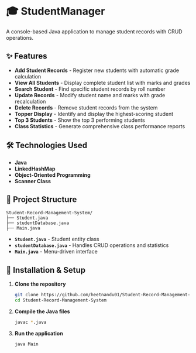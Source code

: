# 🎓 StudentManager

A console-based Java application to manage student records with CRUD operations.

## ✨ Features

- **Add Student Records** - Register new students with automatic grade calculation
- **View All Students** - Display complete student list with marks and grades
- **Search Student** - Find specific student records by roll number
- **Update Records** - Modify student name and marks with grade recalculation
- **Delete Records** - Remove student records from the system
- **Topper Display** - Identify and display the highest-scoring student
- **Top 3 Students** - Show the top 3 performing students
- **Class Statistics** - Generate comprehensive class performance reports

## 🛠️ Technologies Used

- **Java**
- **LinkedHashMap** 
- **Object-Oriented Programming**
- **Scanner Class**

## 📂 Project Structure

```
Student-Record-Management-System/
├── Student.java              
├── studentDatabase.java      
├── Main.java                 
```

- **`Student.java`** - Student entity class
- **`studentDatabase.java`** - Handles CRUD operations and statistics
- **`Main.java`** - Menu-driven interface

## 🚀 Installation & Setup

1. **Clone the repository**
   ```bash
   git clone https://github.com/heetnandu01/Student-Record-Management-System.git
   cd Student-Record-Management-System
   ```

2. **Compile the Java files**
   ```bash
   javac *.java
   ```

3. **Run the application**
   ```bash
   java Main
   ```
